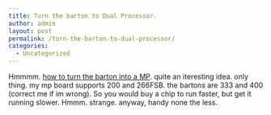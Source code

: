 ```yaml
---
title: Turn the barton to Dual Processor.
author: admin
layout: post
permalink: /turn-the-barton-to-dual-processor/
categories:
  - Uncategorized
---
```

Hmmmm. [how to turn the barton into a MP][1]. quite an iteresting idea. only thing. my mp board supports 200 and 266FSB. the bartons are 333 and 400 (correct me if im wrong). So you would buy a chip to run faster, but get it running slower. Hmmm. strange. anyway, handy none the less.

 [1]: http://www.hardwarezone.com/articles/articles.hwz?cid=2&aid=747&page=1